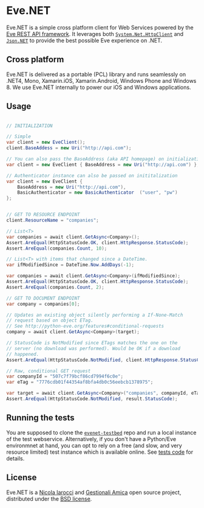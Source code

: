 Eve.NET
=======
Eve.NET is a simple cross platform client for Web Services powered by the [Eve
REST API framework][1]. It leverages both [`System.Net.HttpClient`][5] and
[`Json.NET`][6] to provide the best possible Eve experience on .NET.

Cross platform
--------------
Eve.NET is delivered as a portable (PCL) library and runs seamlessly on .NET4,
Mono, Xamarin.iOS, Xamarin.Android, Windows Phone and Windows 8. We use Eve.NET
internally to power our iOS and Windows applications.

Usage
-----
```C#

// INITIALIZATION

// Simple
var client = new EveClient();
client.BaseAddess = new Uri("http://api.com");

// You can also pass the BaseAddress (aka API homepage) on initialization
var client = new EveClient { BaseAddress = new Uri("http://api.com") };

// Authenticator instance can also be passed on inititalization
var client = new EveClient { 
    BaseAddress = new Uri("http://api.com"), 
    BasicAuthenticator = new BasicAuthenticator  ("user", "pw")
};


// GET TO RESOURCE ENDPOINT
client.ResourceName = "companies";

// List<T>
var companies = await client.GetAsync<Company>();
Assert.AreEqual(HttpStatusCode.OK, client.HttpResponse.StatusCode);
Assert.AreEqual(companies.Count, 10);

// List<T> with items that changed since a DateTime.
var ifModifiedSince = DateTime.Now.AddDays(-1);

var companies = await client.GetAsync<Company>(ifModifiedSince);
Assert.AreEqual(HttpStatusCode.OK, client.HttpResponse.StatusCode);
Assert.AreEqual(companies.Count, 2);

// GET TO DOCUMENT ENDPOINT
var company = companies[0];

// Updates an existing object silently performing a If-None-Match
// request based on object ETag. 
// See http://python-eve.org/features#conditional-requests
company = await client.GetAsync<Company>(target);

// StatusCode is NotModified since ETags matches the one on the 
// server (no download was performed). Would be OK if a download
// happened.
Assert.AreEqual(HttpStatusCode.NotModified, client.HttpResponse.StatusCode);

// Raw, conditional GET request
var companyId = "507c7f79bcf86cd7994f6c0e";
var eTag = "7776cdb01f44354af8bfa4db0c56eebcb1378975";

var target = await client.GetAsync<Company>("companies", companyId, eTag);
Assert.AreEqual(HttpStatusCode.NotModified, result.StatusCode);

```

Running the tests
-----------------
You are supposed to  clone the [`evenet-testbed`][7] repo and run a local
instance of the test webservice. Alternatively, if you don't have a Python/Eve
environmnet at hand, you can opt to rely on a free (and slow, and very resource
limited) test instance which is available online. See [tests code][8] for
details.

License
-------
Eve.NET is a [Nicola Iarocci][2] and [Gestionali Amica][3] open source project,
distributed under the [BSD license][4].

[1]: http://python-eve.org
[2]: http://nicolaiarocci.com
[3]: http://gestionaleamica.com
[4]: https://github.com/nicolaiarocci/Eve.NET/blob/master/LICENSE.txt
[5]: http://msdn.microsoft.com/en-us/library/system.net.http.httpclient%28v=vs.118%29.aspx
[6]: http://james.newtonking.com/json
[7]: https://github.com/nicolaiarocci/Eve.NET-testbed
[8]: https://github.com/nicolaiarocci/Eve.NET/blob/master/Eve.Client.Tests/MethodsBase.cs#L13-L31
